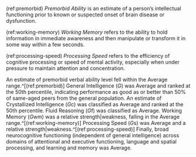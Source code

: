 <!-- ### General Cognitive Ability -->

(ref:premorbid) _Premorbid Ability_ is an estimate of a person’s intellectual
functioning prior to known or suspected onset of brain disease or dysfunction.

(ref:working-memory) _Working Memory_ refers to the ability to hold information
in immediate awareness and then manipulate or transform it in some way within a
few seconds.

(ref:processing-speed) _Processing Speed_ refers to the efficiency of cognitive
processing or speed of mental activity, especially when under pressure to
maintain attention and concentration.

An estimate of premorbid verbal ability level fell within the Average
range.^[(ref:premorbid)] General Intelligence (_G_) was Average and ranked at
the 50th percentile, indicating performance as good as or better than 50% of
same-aged peers from the general population. An estimate of Crystallized
Intelligence (*G*c) was classified as Average and ranked at the 50th percentile.
Fluid Reasoning (*G*f) was classified as Average. Working Memory (*G*wm) was a
relative strength|weakness, falling in the Average range.^[(ref:working-memory)]
Processing Speed (*G*s) was Average and a relative
strength|weakness.^[(ref:processing-speed)] Finally, broad neurocognitive
functioning (independent of general intelligence) across domains of attentional
and executive functioning, language and spatial processing, and learning and
memory was Average.
